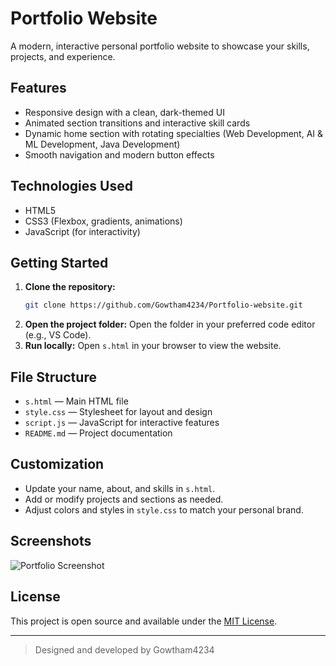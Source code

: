 # Portfolio Website

A modern, interactive personal portfolio website to showcase your skills, projects, and experience.

## Features

- Responsive design with a clean, dark-themed UI
- Animated section transitions and interactive skill cards
- Dynamic home section with rotating specialties (Web Development, AI & ML Development, Java Development)
- Smooth navigation and modern button effects

## Technologies Used

- HTML5
- CSS3 (Flexbox, gradients, animations)
- JavaScript (for interactivity)

## Getting Started

1. **Clone the repository:**
   ```sh
   git clone https://github.com/Gowtham4234/Portfolio-website.git
   ```
2. **Open the project folder:**
   Open the folder in your preferred code editor (e.g., VS Code).
3. **Run locally:**
   Open `s.html` in your browser to view the website.

## File Structure

- `s.html` — Main HTML file
- `style.css` — Stylesheet for layout and design
- `script.js` — JavaScript for interactive features
- `README.md` — Project documentation

## Customization

- Update your name, about, and skills in `s.html`.
- Add or modify projects and sections as needed.
- Adjust colors and styles in `style.css` to match your personal brand.

## Screenshots

![Portfolio Screenshot](screenshot.png)

## License

This project is open source and available under the [MIT License](LICENSE).

---

> Designed and developed by Gowtham4234
